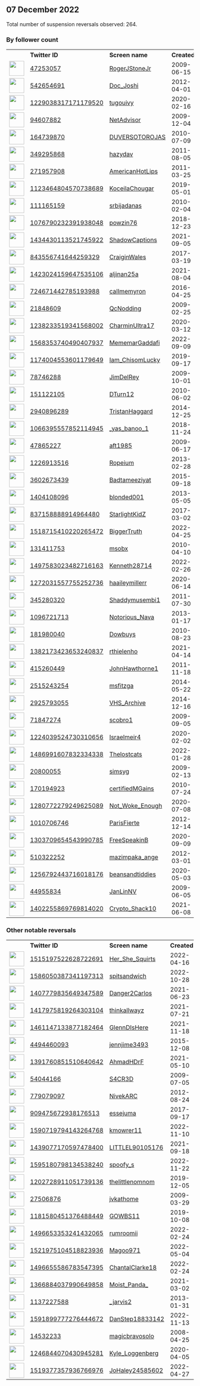 
## 07 December 2022
Total number of suspension reversals observed: 264.

### By follower count
<table><tr><th></th><th align="left">Twitter ID</th><th align="left">Screen name</th>
<th align="left">Created</th><th align="left">Status</th><th align="left">Suspended</th><th align="left">Followers</th>
<tr><td><a href="https://pbs.twimg.com/profile_images/881721994328363008/FxyU1qMF_normal.jpg"><img src="https://pbs.twimg.com/profile_images/881721994328363008/FxyU1qMF_normal.jpg" width="40px" height="40px" align="center"/></a></td><td><a href="https://twitter.com/intent/user?user_id=47253057">47253057</a></td><td><a href="https://twitter.com/RogerJStoneJr">RogerJStoneJr</a></td><td>2009-06-15</td><td align="center"></td><td></td><td>407008</td></tr>
<tr><td><a href="https://pbs.twimg.com/profile_images/1601175432484851712/Nds0xSVJ_normal.jpg"><img src="https://pbs.twimg.com/profile_images/1601175432484851712/Nds0xSVJ_normal.jpg" width="40px" height="40px" align="center"/></a></td><td><a href="https://twitter.com/intent/user?user_id=542654691">542654691</a></td><td><a href="https://twitter.com/Doc_Joshi">Doc_Joshi</a></td><td>2012-04-01</td><td align="center"></td><td></td><td>78590</td></tr>
<tr><td><a href="https://pbs.twimg.com/profile_images/1622146394151866368/eNAp18Sk_normal.jpg"><img src="https://pbs.twimg.com/profile_images/1622146394151866368/eNAp18Sk_normal.jpg" width="40px" height="40px" align="center"/></a></td><td><a href="https://twitter.com/intent/user?user_id=1229038317171179520">1229038317171179520</a></td><td><a href="https://twitter.com/tugouivy">tugouivy</a></td><td>2020-02-16</td><td align="center"></td><td>2022-12-03</td><td>77832</td></tr>
<tr><td><a href="https://pbs.twimg.com/profile_images/1015616258463576064/mIa2w_kb_normal.jpg"><img src="https://pbs.twimg.com/profile_images/1015616258463576064/mIa2w_kb_normal.jpg" width="40px" height="40px" align="center"/></a></td><td><a href="https://twitter.com/intent/user?user_id=94607882">94607882</a></td><td><a href="https://twitter.com/NetAdvisor">NetAdvisor</a></td><td>2009-12-04</td><td align="center"></td><td>2022-10-29</td><td>58632</td></tr>
<tr><td><a href="https://pbs.twimg.com/profile_images/1504972262268715012/zfS4Uhpg_normal.jpg"><img src="https://pbs.twimg.com/profile_images/1504972262268715012/zfS4Uhpg_normal.jpg" width="40px" height="40px" align="center"/></a></td><td><a href="https://twitter.com/intent/user?user_id=164739870">164739870</a></td><td><a href="https://twitter.com/DUVERSOTOROJAS">DUVERSOTOROJAS</a></td><td>2010-07-09</td><td align="center"></td><td>2022-11-08</td><td>33308</td></tr>
<tr><td><a href="https://pbs.twimg.com/profile_images/1054232378195890176/22l-c1Nq_normal.jpg"><img src="https://pbs.twimg.com/profile_images/1054232378195890176/22l-c1Nq_normal.jpg" width="40px" height="40px" align="center"/></a></td><td><a href="https://twitter.com/intent/user?user_id=349295868">349295868</a></td><td><a href="https://twitter.com/hazydav">hazydav</a></td><td>2011-08-05</td><td align="center">👋</td><td>2022-08-10</td><td>29472</td></tr>
<tr><td><a href="https://pbs.twimg.com/profile_images/951221184565268480/qz4YUl3f_normal.jpg"><img src="https://pbs.twimg.com/profile_images/951221184565268480/qz4YUl3f_normal.jpg" width="40px" height="40px" align="center"/></a></td><td><a href="https://twitter.com/intent/user?user_id=271957908">271957908</a></td><td><a href="https://twitter.com/AmericanHotLips">AmericanHotLips</a></td><td>2011-03-25</td><td align="center"></td><td></td><td>24144</td></tr>
<tr><td><a href="https://pbs.twimg.com/profile_images/1601314407547637762/OwnGi9Ot_normal.jpg"><img src="https://pbs.twimg.com/profile_images/1601314407547637762/OwnGi9Ot_normal.jpg" width="40px" height="40px" align="center"/></a></td><td><a href="https://twitter.com/intent/user?user_id=1123464804570738689">1123464804570738689</a></td><td><a href="https://twitter.com/KoceilaChougar">KoceilaChougar</a></td><td>2019-05-01</td><td align="center"></td><td>2022-12-02</td><td>22040</td></tr>
<tr><td><a href="https://pbs.twimg.com/profile_images/674366650/golub_normal.png"><img src="https://pbs.twimg.com/profile_images/674366650/golub_normal.png" width="40px" height="40px" align="center"/></a></td><td><a href="https://twitter.com/intent/user?user_id=111165159">111165159</a></td><td><a href="https://twitter.com/srbijadanas">srbijadanas</a></td><td>2010-02-04</td><td align="center"></td><td></td><td>21253</td></tr>
<tr><td><a href="https://pbs.twimg.com/profile_images/1198308024915333120/op1eVH-y_normal.jpg"><img src="https://pbs.twimg.com/profile_images/1198308024915333120/op1eVH-y_normal.jpg" width="40px" height="40px" align="center"/></a></td><td><a href="https://twitter.com/intent/user?user_id=1076790232391938048">1076790232391938048</a></td><td><a href="https://twitter.com/powzin76">powzin76</a></td><td>2018-12-23</td><td align="center"></td><td></td><td>20605</td></tr>
<tr><td><a href="https://pbs.twimg.com/profile_images/1600139743618113537/TTarBwOQ_normal.jpg"><img src="https://pbs.twimg.com/profile_images/1600139743618113537/TTarBwOQ_normal.jpg" width="40px" height="40px" align="center"/></a></td><td><a href="https://twitter.com/intent/user?user_id=1434430113521745922">1434430113521745922</a></td><td><a href="https://twitter.com/ShadowCaptions">ShadowCaptions</a></td><td>2021-09-05</td><td align="center"></td><td>2022-11-14</td><td>18858</td></tr>
<tr><td><a href="https://pbs.twimg.com/profile_images/1127580020912816134/CeFFHJmT_normal.jpg"><img src="https://pbs.twimg.com/profile_images/1127580020912816134/CeFFHJmT_normal.jpg" width="40px" height="40px" align="center"/></a></td><td><a href="https://twitter.com/intent/user?user_id=843556741644259329">843556741644259329</a></td><td><a href="https://twitter.com/CraiginWales">CraiginWales</a></td><td>2017-03-19</td><td align="center"></td><td></td><td>12439</td></tr>
<tr><td><a href="https://pbs.twimg.com/profile_images/1493458217359364096/alBGnkSK_normal.jpg"><img src="https://pbs.twimg.com/profile_images/1493458217359364096/alBGnkSK_normal.jpg" width="40px" height="40px" align="center"/></a></td><td><a href="https://twitter.com/intent/user?user_id=1423024159647535106">1423024159647535106</a></td><td><a href="https://twitter.com/aljinan25a">aljinan25a</a></td><td>2021-08-04</td><td align="center"></td><td>2022-11-08</td><td>9805</td></tr>
<tr><td><a href="https://pbs.twimg.com/profile_images/1600671326880120834/tnTEBA-O_normal.jpg"><img src="https://pbs.twimg.com/profile_images/1600671326880120834/tnTEBA-O_normal.jpg" width="40px" height="40px" align="center"/></a></td><td><a href="https://twitter.com/intent/user?user_id=724671442785193988">724671442785193988</a></td><td><a href="https://twitter.com/caIImemyron">caIImemyron</a></td><td>2016-04-25</td><td align="center"></td><td></td><td>9319</td></tr>
<tr><td><a href="https://pbs.twimg.com/profile_images/1637125094655893506/Yx4A5BPU_normal.jpg"><img src="https://pbs.twimg.com/profile_images/1637125094655893506/Yx4A5BPU_normal.jpg" width="40px" height="40px" align="center"/></a></td><td><a href="https://twitter.com/intent/user?user_id=21848609">21848609</a></td><td><a href="https://twitter.com/QcNodding">QcNodding</a></td><td>2009-02-25</td><td align="center"></td><td>2022-09-02</td><td>8385</td></tr>
<tr><td><a href="https://pbs.twimg.com/profile_images/1238599796186898432/B1w1ul_M_normal.jpg"><img src="https://pbs.twimg.com/profile_images/1238599796186898432/B1w1ul_M_normal.jpg" width="40px" height="40px" align="center"/></a></td><td><a href="https://twitter.com/intent/user?user_id=1238233519341568002">1238233519341568002</a></td><td><a href="https://twitter.com/CharminUltra17">CharminUltra17</a></td><td>2020-03-12</td><td align="center"></td><td></td><td>8313</td></tr>
<tr><td><a href="https://pbs.twimg.com/profile_images/1605785892400111618/jiDhrR6x_normal.jpg"><img src="https://pbs.twimg.com/profile_images/1605785892400111618/jiDhrR6x_normal.jpg" width="40px" height="40px" align="center"/></a></td><td><a href="https://twitter.com/intent/user?user_id=1568353740490407937">1568353740490407937</a></td><td><a href="https://twitter.com/MememarGaddafi">MememarGaddafi</a></td><td>2022-09-09</td><td align="center"></td><td>2022-12-01</td><td>8271</td></tr>
<tr><td><a href="https://pbs.twimg.com/profile_images/1628309204443226112/PCi6qTdp_normal.jpg"><img src="https://pbs.twimg.com/profile_images/1628309204443226112/PCi6qTdp_normal.jpg" width="40px" height="40px" align="center"/></a></td><td><a href="https://twitter.com/intent/user?user_id=1174004553601179649">1174004553601179649</a></td><td><a href="https://twitter.com/Iam_ChisomLucky">Iam_ChisomLucky</a></td><td>2019-09-17</td><td align="center">🚫</td><td></td><td>6390</td></tr>
<tr><td><a href="https://pbs.twimg.com/profile_images/826226454312611840/5_QK0yYp_normal.jpg"><img src="https://pbs.twimg.com/profile_images/826226454312611840/5_QK0yYp_normal.jpg" width="40px" height="40px" align="center"/></a></td><td><a href="https://twitter.com/intent/user?user_id=78746288">78746288</a></td><td><a href="https://twitter.com/JimDelRey">JimDelRey</a></td><td>2009-10-01</td><td align="center"></td><td></td><td>6297</td></tr>
<tr><td><a href="https://pbs.twimg.com/profile_images/1600219569238540290/N62eDbvb_normal.jpg"><img src="https://pbs.twimg.com/profile_images/1600219569238540290/N62eDbvb_normal.jpg" width="40px" height="40px" align="center"/></a></td><td><a href="https://twitter.com/intent/user?user_id=151122105">151122105</a></td><td><a href="https://twitter.com/DTurn12">DTurn12</a></td><td>2010-06-02</td><td align="center"></td><td></td><td>6198</td></tr>
<tr><td><a href="https://pbs.twimg.com/profile_images/1608951901684465664/5qhPnLc-_normal.jpg"><img src="https://pbs.twimg.com/profile_images/1608951901684465664/5qhPnLc-_normal.jpg" width="40px" height="40px" align="center"/></a></td><td><a href="https://twitter.com/intent/user?user_id=2940896289">2940896289</a></td><td><a href="https://twitter.com/TristanHaggard">TristanHaggard</a></td><td>2014-12-25</td><td align="center"></td><td></td><td>4928</td></tr>
<tr><td><a href="https://pbs.twimg.com/profile_images/1261928737840529408/mmF4EmkM_normal.jpg"><img src="https://pbs.twimg.com/profile_images/1261928737840529408/mmF4EmkM_normal.jpg" width="40px" height="40px" align="center"/></a></td><td><a href="https://twitter.com/intent/user?user_id=1066395557852114945">1066395557852114945</a></td><td><a href="https://twitter.com/_yas_banoo_1">_yas_banoo_1</a></td><td>2018-11-24</td><td align="center"></td><td></td><td>3959</td></tr>
<tr><td><a href="https://pbs.twimg.com/profile_images/1608661365551693824/IQHQUVsQ_normal.png"><img src="https://pbs.twimg.com/profile_images/1608661365551693824/IQHQUVsQ_normal.png" width="40px" height="40px" align="center"/></a></td><td><a href="https://twitter.com/intent/user?user_id=47865227">47865227</a></td><td><a href="https://twitter.com/aft1985">aft1985</a></td><td>2009-06-17</td><td align="center"></td><td>2022-11-08</td><td>3944</td></tr>
<tr><td><a href="https://pbs.twimg.com/profile_images/1616243979011457024/jzlT3yTX_normal.jpg"><img src="https://pbs.twimg.com/profile_images/1616243979011457024/jzlT3yTX_normal.jpg" width="40px" height="40px" align="center"/></a></td><td><a href="https://twitter.com/intent/user?user_id=1226913516">1226913516</a></td><td><a href="https://twitter.com/Ropeium">Ropeium</a></td><td>2013-02-28</td><td align="center"></td><td>2022-11-12</td><td>3769</td></tr>
<tr><td><a href="https://pbs.twimg.com/profile_images/1622583167948558337/qVhWPy1X_normal.jpg"><img src="https://pbs.twimg.com/profile_images/1622583167948558337/qVhWPy1X_normal.jpg" width="40px" height="40px" align="center"/></a></td><td><a href="https://twitter.com/intent/user?user_id=3602673439">3602673439</a></td><td><a href="https://twitter.com/Badtameeziyat">Badtameeziyat</a></td><td>2015-09-18</td><td align="center"></td><td>2022-04-27</td><td>3449</td></tr>
<tr><td><a href="https://pbs.twimg.com/profile_images/1286023740086784011/Jsm6fZIl_normal.jpg"><img src="https://pbs.twimg.com/profile_images/1286023740086784011/Jsm6fZIl_normal.jpg" width="40px" height="40px" align="center"/></a></td><td><a href="https://twitter.com/intent/user?user_id=1404108096">1404108096</a></td><td><a href="https://twitter.com/blonded001">blonded001</a></td><td>2013-05-05</td><td align="center"></td><td></td><td>3440</td></tr>
<tr><td><a href="https://pbs.twimg.com/profile_images/1642109774832586753/Wq2sCcbo_normal.jpg"><img src="https://pbs.twimg.com/profile_images/1642109774832586753/Wq2sCcbo_normal.jpg" width="40px" height="40px" align="center"/></a></td><td><a href="https://twitter.com/intent/user?user_id=837158888914964480">837158888914964480</a></td><td><a href="https://twitter.com/StarlightKidZ">StarlightKidZ</a></td><td>2017-03-02</td><td align="center"></td><td>2022-02-19</td><td>3389</td></tr>
<tr><td><a href="https://pbs.twimg.com/profile_images/1518715925071118343/t4diWs7D_normal.jpg"><img src="https://pbs.twimg.com/profile_images/1518715925071118343/t4diWs7D_normal.jpg" width="40px" height="40px" align="center"/></a></td><td><a href="https://twitter.com/intent/user?user_id=1518715410220265472">1518715410220265472</a></td><td><a href="https://twitter.com/BiggerTruth">BiggerTruth</a></td><td>2022-04-25</td><td align="center"></td><td>2022-10-19</td><td>3243</td></tr>
<tr><td><a href="https://pbs.twimg.com/profile_images/961182182910971904/-wpXSYf__normal.jpg"><img src="https://pbs.twimg.com/profile_images/961182182910971904/-wpXSYf__normal.jpg" width="40px" height="40px" align="center"/></a></td><td><a href="https://twitter.com/intent/user?user_id=131411753">131411753</a></td><td><a href="https://twitter.com/msobx">msobx</a></td><td>2010-04-10</td><td align="center"></td><td></td><td>3199</td></tr>
<tr><td><a href="https://pbs.twimg.com/profile_images/1497646915676250118/uW1YkFKC_normal.jpg"><img src="https://pbs.twimg.com/profile_images/1497646915676250118/uW1YkFKC_normal.jpg" width="40px" height="40px" align="center"/></a></td><td><a href="https://twitter.com/intent/user?user_id=1497583023482716163">1497583023482716163</a></td><td><a href="https://twitter.com/Kenneth28714">Kenneth28714</a></td><td>2022-02-26</td><td align="center"></td><td>2022-10-29</td><td>3137</td></tr>
<tr><td><a href="https://pbs.twimg.com/profile_images/1396204397957365764/phgef6Aq_normal.jpg"><img src="https://pbs.twimg.com/profile_images/1396204397957365764/phgef6Aq_normal.jpg" width="40px" height="40px" align="center"/></a></td><td><a href="https://twitter.com/intent/user?user_id=1272031557755252736">1272031557755252736</a></td><td><a href="https://twitter.com/haaileymillerr">haaileymillerr</a></td><td>2020-06-14</td><td align="center">🔒</td><td>2022-10-29</td><td>2596</td></tr>
<tr><td><a href="https://pbs.twimg.com/profile_images/1386688629263699971/Qf3GtFdp_normal.jpg"><img src="https://pbs.twimg.com/profile_images/1386688629263699971/Qf3GtFdp_normal.jpg" width="40px" height="40px" align="center"/></a></td><td><a href="https://twitter.com/intent/user?user_id=345280320">345280320</a></td><td><a href="https://twitter.com/Shaddymusembi1">Shaddymusembi1</a></td><td>2011-07-30</td><td align="center">🚫</td><td>2022-05-06</td><td>2479</td></tr>
<tr><td><a href="https://pbs.twimg.com/profile_images/1002844416355155968/heMEmSZE_normal.jpg"><img src="https://pbs.twimg.com/profile_images/1002844416355155968/heMEmSZE_normal.jpg" width="40px" height="40px" align="center"/></a></td><td><a href="https://twitter.com/intent/user?user_id=1096721713">1096721713</a></td><td><a href="https://twitter.com/Notorious_Nava">Notorious_Nava</a></td><td>2013-01-17</td><td align="center"></td><td></td><td>2414</td></tr>
<tr><td><a href="https://pbs.twimg.com/profile_images/445690351609597952/MymMPO46_normal.jpeg"><img src="https://pbs.twimg.com/profile_images/445690351609597952/MymMPO46_normal.jpeg" width="40px" height="40px" align="center"/></a></td><td><a href="https://twitter.com/intent/user?user_id=181980040">181980040</a></td><td><a href="https://twitter.com/Dowbuys">Dowbuys</a></td><td>2010-08-23</td><td align="center"></td><td>2022-10-29</td><td>2409</td></tr>
<tr><td><a href="https://pbs.twimg.com/profile_images/1624243379520389120/bXMC-DsR_normal.jpg"><img src="https://pbs.twimg.com/profile_images/1624243379520389120/bXMC-DsR_normal.jpg" width="40px" height="40px" align="center"/></a></td><td><a href="https://twitter.com/intent/user?user_id=1382173423653240837">1382173423653240837</a></td><td><a href="https://twitter.com/rthielenho">rthielenho</a></td><td>2021-04-14</td><td align="center"></td><td>2022-11-08</td><td>2409</td></tr>
<tr><td><a href="https://pbs.twimg.com/profile_images/513250332034363392/nde33txR_normal.png"><img src="https://pbs.twimg.com/profile_images/513250332034363392/nde33txR_normal.png" width="40px" height="40px" align="center"/></a></td><td><a href="https://twitter.com/intent/user?user_id=415260449">415260449</a></td><td><a href="https://twitter.com/JohnHawthorne1">JohnHawthorne1</a></td><td>2011-11-18</td><td align="center"></td><td></td><td>2385</td></tr>
<tr><td><a href="https://abs.twimg.com/sticky/default_profile_images/default_profile_normal.png"><img src="https://abs.twimg.com/sticky/default_profile_images/default_profile_normal.png" width="40px" height="40px" align="center"/></a></td><td><a href="https://twitter.com/intent/user?user_id=2515243254">2515243254</a></td><td><a href="https://twitter.com/msfitzga">msfitzga</a></td><td>2014-05-22</td><td align="center"></td><td>2022-10-29</td><td>2161</td></tr>
<tr><td><a href="https://pbs.twimg.com/profile_images/1640914212359745537/kjez6SPQ_normal.jpg"><img src="https://pbs.twimg.com/profile_images/1640914212359745537/kjez6SPQ_normal.jpg" width="40px" height="40px" align="center"/></a></td><td><a href="https://twitter.com/intent/user?user_id=2925793055">2925793055</a></td><td><a href="https://twitter.com/VHS_Archive">VHS_Archive</a></td><td>2014-12-16</td><td align="center"></td><td>2022-08-21</td><td>2102</td></tr>
<tr><td><a href="https://pbs.twimg.com/profile_images/1154234095926468609/YzMvsjjh_normal.jpg"><img src="https://pbs.twimg.com/profile_images/1154234095926468609/YzMvsjjh_normal.jpg" width="40px" height="40px" align="center"/></a></td><td><a href="https://twitter.com/intent/user?user_id=71847274">71847274</a></td><td><a href="https://twitter.com/scobro1">scobro1</a></td><td>2009-09-05</td><td align="center"></td><td></td><td>2043</td></tr>
<tr><td><a href="https://pbs.twimg.com/profile_images/1640515533836627970/MckwWbim_normal.jpg"><img src="https://pbs.twimg.com/profile_images/1640515533836627970/MckwWbim_normal.jpg" width="40px" height="40px" align="center"/></a></td><td><a href="https://twitter.com/intent/user?user_id=1224039524730310656">1224039524730310656</a></td><td><a href="https://twitter.com/Israelmeir4">Israelmeir4</a></td><td>2020-02-02</td><td align="center"></td><td></td><td>1975</td></tr>
<tr><td><a href="https://pbs.twimg.com/profile_images/1605508938425716737/wnvWIgZM_normal.jpg"><img src="https://pbs.twimg.com/profile_images/1605508938425716737/wnvWIgZM_normal.jpg" width="40px" height="40px" align="center"/></a></td><td><a href="https://twitter.com/intent/user?user_id=1486991607832334338">1486991607832334338</a></td><td><a href="https://twitter.com/Thelostcats">Thelostcats</a></td><td>2022-01-28</td><td align="center"></td><td>2022-12-03</td><td>1955</td></tr>
<tr><td><a href="https://pbs.twimg.com/profile_images/1640332069929725953/vXjOtFKK_normal.jpg"><img src="https://pbs.twimg.com/profile_images/1640332069929725953/vXjOtFKK_normal.jpg" width="40px" height="40px" align="center"/></a></td><td><a href="https://twitter.com/intent/user?user_id=20800055">20800055</a></td><td><a href="https://twitter.com/simsyg">simsyg</a></td><td>2009-02-13</td><td align="center"></td><td>2022-11-12</td><td>1913</td></tr>
<tr><td><a href="https://pbs.twimg.com/profile_images/1067441666490015745/y_SKn4du_normal.jpg"><img src="https://pbs.twimg.com/profile_images/1067441666490015745/y_SKn4du_normal.jpg" width="40px" height="40px" align="center"/></a></td><td><a href="https://twitter.com/intent/user?user_id=170194923">170194923</a></td><td><a href="https://twitter.com/certifiedMGains">certifiedMGains</a></td><td>2010-07-24</td><td align="center"></td><td></td><td>1624</td></tr>
<tr><td><a href="https://pbs.twimg.com/profile_images/1529775540273553410/d8fxYlot_normal.jpg"><img src="https://pbs.twimg.com/profile_images/1529775540273553410/d8fxYlot_normal.jpg" width="40px" height="40px" align="center"/></a></td><td><a href="https://twitter.com/intent/user?user_id=1280772279249625089">1280772279249625089</a></td><td><a href="https://twitter.com/Not_Woke_Enough">Not_Woke_Enough</a></td><td>2020-07-08</td><td align="center"></td><td>2022-10-03</td><td>1540</td></tr>
<tr><td><a href="https://pbs.twimg.com/profile_images/2973908698/13b495c5c47ee0cb07ec9ffa2aa26694_normal.jpeg"><img src="https://pbs.twimg.com/profile_images/2973908698/13b495c5c47ee0cb07ec9ffa2aa26694_normal.jpeg" width="40px" height="40px" align="center"/></a></td><td><a href="https://twitter.com/intent/user?user_id=1010706746">1010706746</a></td><td><a href="https://twitter.com/ParisFierte">ParisFierte</a></td><td>2012-12-14</td><td align="center"></td><td></td><td>1526</td></tr>
<tr><td><a href="https://pbs.twimg.com/profile_images/1352118177329803264/xd8H7cyD_normal.jpg"><img src="https://pbs.twimg.com/profile_images/1352118177329803264/xd8H7cyD_normal.jpg" width="40px" height="40px" align="center"/></a></td><td><a href="https://twitter.com/intent/user?user_id=1303709654543990785">1303709654543990785</a></td><td><a href="https://twitter.com/FreeSpeakinB">FreeSpeakinB</a></td><td>2020-09-09</td><td align="center"></td><td>2022-10-29</td><td>1508</td></tr>
<tr><td><a href="https://pbs.twimg.com/profile_images/1311876622040080389/w7X6DL-__normal.jpg"><img src="https://pbs.twimg.com/profile_images/1311876622040080389/w7X6DL-__normal.jpg" width="40px" height="40px" align="center"/></a></td><td><a href="https://twitter.com/intent/user?user_id=510322252">510322252</a></td><td><a href="https://twitter.com/mazimpaka_ange">mazimpaka_ange</a></td><td>2012-03-01</td><td align="center"></td><td>2022-03-11</td><td>1445</td></tr>
<tr><td><a href="https://pbs.twimg.com/profile_images/1295337104394932225/Exvmn3mN_normal.jpg"><img src="https://pbs.twimg.com/profile_images/1295337104394932225/Exvmn3mN_normal.jpg" width="40px" height="40px" align="center"/></a></td><td><a href="https://twitter.com/intent/user?user_id=1256792443716018176">1256792443716018176</a></td><td><a href="https://twitter.com/beansandtiddies">beansandtiddies</a></td><td>2020-05-03</td><td align="center">🚫</td><td></td><td>1417</td></tr>
<tr><td><a href="https://pbs.twimg.com/profile_images/1607957082061574145/KUoYo784_normal.jpg"><img src="https://pbs.twimg.com/profile_images/1607957082061574145/KUoYo784_normal.jpg" width="40px" height="40px" align="center"/></a></td><td><a href="https://twitter.com/intent/user?user_id=44955834">44955834</a></td><td><a href="https://twitter.com/JanLinNV">JanLinNV</a></td><td>2009-06-05</td><td align="center"></td><td></td><td>1317</td></tr>
<tr><td><a href="https://pbs.twimg.com/profile_images/1601913170402201600/oXJ3iy48_normal.jpg"><img src="https://pbs.twimg.com/profile_images/1601913170402201600/oXJ3iy48_normal.jpg" width="40px" height="40px" align="center"/></a></td><td><a href="https://twitter.com/intent/user?user_id=1402255869769814020">1402255869769814020</a></td><td><a href="https://twitter.com/Crypto_Shack10">Crypto_Shack10</a></td><td>2021-06-08</td><td align="center"></td><td>2022-11-23</td><td>1278</td></tr>
</table>

### Other notable reversals
<table><tr><th></th><th align="left">Twitter ID</th><th align="left">Screen name</th>
<th align="left">Created</th><th align="left">Status</th><th align="left">Suspended</th><th align="left">Followers</th>
<tr><td><a href="https://pbs.twimg.com/profile_images/1607564429545148416/8V0QMizn_normal.jpg"><img src="https://pbs.twimg.com/profile_images/1607564429545148416/8V0QMizn_normal.jpg" width="40px" height="40px" align="center"/></a></td><td><a href="https://twitter.com/intent/user?user_id=1515197522628722691">1515197522628722691</a></td><td><a href="https://twitter.com/Her_She_Squirts">Her_She_Squirts</a></td><td>2022-04-16</td><td align="center"></td><td>2022-12-03</td><td>967</td></tr>
<tr><td><a href="https://pbs.twimg.com/profile_images/1598217459760189440/oNRdYA8Z_normal.jpg"><img src="https://pbs.twimg.com/profile_images/1598217459760189440/oNRdYA8Z_normal.jpg" width="40px" height="40px" align="center"/></a></td><td><a href="https://twitter.com/intent/user?user_id=1586050387341197313">1586050387341197313</a></td><td><a href="https://twitter.com/spitsandwich">spitsandwich</a></td><td>2022-10-28</td><td align="center">🔒🚫</td><td>2022-12-03</td><td>86</td></tr>
<tr><td><a href="https://pbs.twimg.com/profile_images/1408166335562063872/ReudwGBW_normal.jpg"><img src="https://pbs.twimg.com/profile_images/1408166335562063872/ReudwGBW_normal.jpg" width="40px" height="40px" align="center"/></a></td><td><a href="https://twitter.com/intent/user?user_id=1407779835649347589">1407779835649347589</a></td><td><a href="https://twitter.com/Danger2Carlos">Danger2Carlos</a></td><td>2021-06-23</td><td align="center"></td><td>2022-12-03</td><td>296</td></tr>
<tr><td><a href="https://pbs.twimg.com/profile_images/1592327043018100737/FN-lWTwf_normal.jpg"><img src="https://pbs.twimg.com/profile_images/1592327043018100737/FN-lWTwf_normal.jpg" width="40px" height="40px" align="center"/></a></td><td><a href="https://twitter.com/intent/user?user_id=1417975819264303104">1417975819264303104</a></td><td><a href="https://twitter.com/thinkallwayz">thinkallwayz</a></td><td>2021-07-21</td><td align="center"></td><td>2022-11-25</td><td>1013</td></tr>
<tr><td><a href="https://pbs.twimg.com/profile_images/1489349390795874307/TpHOilKg_normal.jpg"><img src="https://pbs.twimg.com/profile_images/1489349390795874307/TpHOilKg_normal.jpg" width="40px" height="40px" align="center"/></a></td><td><a href="https://twitter.com/intent/user?user_id=1461147133877182464">1461147133877182464</a></td><td><a href="https://twitter.com/GlennDIsHere">GlennDIsHere</a></td><td>2021-11-18</td><td align="center"></td><td>2022-12-03</td><td>580</td></tr>
<tr><td><a href="https://pbs.twimg.com/profile_images/1249827123532988417/O8InY7FN_normal.jpg"><img src="https://pbs.twimg.com/profile_images/1249827123532988417/O8InY7FN_normal.jpg" width="40px" height="40px" align="center"/></a></td><td><a href="https://twitter.com/intent/user?user_id=4494460093">4494460093</a></td><td><a href="https://twitter.com/jennjime3493">jennjime3493</a></td><td>2015-12-08</td><td align="center"></td><td>2022-11-23</td><td>518</td></tr>
<tr><td><a href="https://pbs.twimg.com/profile_images/1494842044451364872/oTYWPHY-_normal.jpg"><img src="https://pbs.twimg.com/profile_images/1494842044451364872/oTYWPHY-_normal.jpg" width="40px" height="40px" align="center"/></a></td><td><a href="https://twitter.com/intent/user?user_id=1391760851510640642">1391760851510640642</a></td><td><a href="https://twitter.com/AhmadHDrF">AhmadHDrF</a></td><td>2021-05-10</td><td align="center"></td><td>2022-12-02</td><td>370</td></tr>
<tr><td><a href="https://pbs.twimg.com/profile_images/1600739865888423938/6Fz2x2ih_normal.jpg"><img src="https://pbs.twimg.com/profile_images/1600739865888423938/6Fz2x2ih_normal.jpg" width="40px" height="40px" align="center"/></a></td><td><a href="https://twitter.com/intent/user?user_id=54044166">54044166</a></td><td><a href="https://twitter.com/S4CR3D">S4CR3D</a></td><td>2009-07-05</td><td align="center"></td><td>2022-11-11</td><td>324</td></tr>
<tr><td><a href="https://pbs.twimg.com/profile_images/1503372945749598210/_oJTNEJu_normal.jpg"><img src="https://pbs.twimg.com/profile_images/1503372945749598210/_oJTNEJu_normal.jpg" width="40px" height="40px" align="center"/></a></td><td><a href="https://twitter.com/intent/user?user_id=779079097">779079097</a></td><td><a href="https://twitter.com/NivekARC">NivekARC</a></td><td>2012-08-24</td><td align="center"></td><td>2022-12-03</td><td>254</td></tr>
<tr><td><a href="https://pbs.twimg.com/profile_images/1609488390642073602/L8Leko_p_normal.jpg"><img src="https://pbs.twimg.com/profile_images/1609488390642073602/L8Leko_p_normal.jpg" width="40px" height="40px" align="center"/></a></td><td><a href="https://twitter.com/intent/user?user_id=909475672938176513">909475672938176513</a></td><td><a href="https://twitter.com/essejuma">essejuma</a></td><td>2017-09-17</td><td align="center">👋</td><td>2022-11-28</td><td>281</td></tr>
<tr><td><a href="https://pbs.twimg.com/profile_images/1590729065123782658/tBLGhzuF_normal.jpg"><img src="https://pbs.twimg.com/profile_images/1590729065123782658/tBLGhzuF_normal.jpg" width="40px" height="40px" align="center"/></a></td><td><a href="https://twitter.com/intent/user?user_id=1590719794143264768">1590719794143264768</a></td><td><a href="https://twitter.com/kmowrer11">kmowrer11</a></td><td>2022-11-10</td><td align="center"></td><td>2022-12-02</td><td>44</td></tr>
<tr><td><a href="https://pbs.twimg.com/profile_images/1640032191127142402/QB2ISpqp_normal.jpg"><img src="https://pbs.twimg.com/profile_images/1640032191127142402/QB2ISpqp_normal.jpg" width="40px" height="40px" align="center"/></a></td><td><a href="https://twitter.com/intent/user?user_id=1439077170597478400">1439077170597478400</a></td><td><a href="https://twitter.com/LITTLEL90105176">LITTLEL90105176</a></td><td>2021-09-18</td><td align="center"></td><td>2022-12-02</td><td>171</td></tr>
<tr><td><a href="https://pbs.twimg.com/profile_images/1597736429852839939/oNp9GQNx_normal.jpg"><img src="https://pbs.twimg.com/profile_images/1597736429852839939/oNp9GQNx_normal.jpg" width="40px" height="40px" align="center"/></a></td><td><a href="https://twitter.com/intent/user?user_id=1595180798134538240">1595180798134538240</a></td><td><a href="https://twitter.com/spoofy_s">spoofy_s</a></td><td>2022-11-22</td><td align="center"></td><td>2022-12-03</td><td>299</td></tr>
<tr><td><a href="https://pbs.twimg.com/profile_images/1387409621963444226/p2Bb4BCs_normal.jpg"><img src="https://pbs.twimg.com/profile_images/1387409621963444226/p2Bb4BCs_normal.jpg" width="40px" height="40px" align="center"/></a></td><td><a href="https://twitter.com/intent/user?user_id=1202728911051739136">1202728911051739136</a></td><td><a href="https://twitter.com/thelittlenomnom">thelittlenomnom</a></td><td>2019-12-05</td><td align="center"></td><td>2022-11-21</td><td>161</td></tr>
<tr><td><a href="https://abs.twimg.com/sticky/default_profile_images/default_profile_normal.png"><img src="https://abs.twimg.com/sticky/default_profile_images/default_profile_normal.png" width="40px" height="40px" align="center"/></a></td><td><a href="https://twitter.com/intent/user?user_id=27506876">27506876</a></td><td><a href="https://twitter.com/jvkathome">jvkathome</a></td><td>2009-03-29</td><td align="center"></td><td>2022-10-28</td><td>236</td></tr>
<tr><td><a href="https://pbs.twimg.com/profile_images/1181583658915962892/pZYEAZ6i_normal.jpg"><img src="https://pbs.twimg.com/profile_images/1181583658915962892/pZYEAZ6i_normal.jpg" width="40px" height="40px" align="center"/></a></td><td><a href="https://twitter.com/intent/user?user_id=1181580451376488449">1181580451376488449</a></td><td><a href="https://twitter.com/GOWBS11">GOWBS11</a></td><td>2019-10-08</td><td align="center"></td><td>2022-10-19</td><td>290</td></tr>
<tr><td><a href="https://pbs.twimg.com/profile_images/1612568292513972225/aooDRRyX_normal.jpg"><img src="https://pbs.twimg.com/profile_images/1612568292513972225/aooDRRyX_normal.jpg" width="40px" height="40px" align="center"/></a></td><td><a href="https://twitter.com/intent/user?user_id=1496653353241432065">1496653353241432065</a></td><td><a href="https://twitter.com/rumroomii">rumroomii</a></td><td>2022-02-24</td><td align="center"></td><td>2022-12-03</td><td>193</td></tr>
<tr><td><a href="https://abs.twimg.com/sticky/default_profile_images/default_profile_normal.png"><img src="https://abs.twimg.com/sticky/default_profile_images/default_profile_normal.png" width="40px" height="40px" align="center"/></a></td><td><a href="https://twitter.com/intent/user?user_id=1521975104518823936">1521975104518823936</a></td><td><a href="https://twitter.com/Magoo971">Magoo971</a></td><td>2022-05-04</td><td align="center"></td><td>2022-12-04</td><td>293</td></tr>
<tr><td><a href="https://pbs.twimg.com/profile_images/1577210757581873152/4KJzqGro_normal.jpg"><img src="https://pbs.twimg.com/profile_images/1577210757581873152/4KJzqGro_normal.jpg" width="40px" height="40px" align="center"/></a></td><td><a href="https://twitter.com/intent/user?user_id=1496655586783547395">1496655586783547395</a></td><td><a href="https://twitter.com/ChantalClarke18">ChantalClarke18</a></td><td>2022-02-24</td><td align="center">🚫</td><td>2022-11-14</td><td>98</td></tr>
<tr><td><a href="https://pbs.twimg.com/profile_images/1476776117872705538/vp8eval6_normal.jpg"><img src="https://pbs.twimg.com/profile_images/1476776117872705538/vp8eval6_normal.jpg" width="40px" height="40px" align="center"/></a></td><td><a href="https://twitter.com/intent/user?user_id=1366884037990649858">1366884037990649858</a></td><td><a href="https://twitter.com/Moist_Panda_">Moist_Panda_</a></td><td>2021-03-02</td><td align="center"></td><td>2022-11-13</td><td>480</td></tr>
<tr><td><a href="https://pbs.twimg.com/profile_images/1595899612304642048/KtsSI9QB_normal.jpg"><img src="https://pbs.twimg.com/profile_images/1595899612304642048/KtsSI9QB_normal.jpg" width="40px" height="40px" align="center"/></a></td><td><a href="https://twitter.com/intent/user?user_id=1137227588">1137227588</a></td><td><a href="https://twitter.com/_jarvis2">_jarvis2</a></td><td>2013-01-31</td><td align="center"></td><td>2022-11-30</td><td>250</td></tr>
<tr><td><a href="https://pbs.twimg.com/profile_images/1592095936871817218/WK-2d67f_normal.jpg"><img src="https://pbs.twimg.com/profile_images/1592095936871817218/WK-2d67f_normal.jpg" width="40px" height="40px" align="center"/></a></td><td><a href="https://twitter.com/intent/user?user_id=1591899777276444672">1591899777276444672</a></td><td><a href="https://twitter.com/DanStep18833142">DanStep18833142</a></td><td>2022-11-13</td><td align="center">🚫</td><td>2022-12-02</td><td>28</td></tr>
<tr><td><a href="https://pbs.twimg.com/profile_images/1567262289102864389/g3lpU2uy_normal.jpg"><img src="https://pbs.twimg.com/profile_images/1567262289102864389/g3lpU2uy_normal.jpg" width="40px" height="40px" align="center"/></a></td><td><a href="https://twitter.com/intent/user?user_id=14532233">14532233</a></td><td><a href="https://twitter.com/magicbravosolo">magicbravosolo</a></td><td>2008-04-25</td><td align="center"></td><td>2022-12-02</td><td>623</td></tr>
<tr><td><a href="https://pbs.twimg.com/profile_images/1493529351509487618/q0GzyKqE_normal.jpg"><img src="https://pbs.twimg.com/profile_images/1493529351509487618/q0GzyKqE_normal.jpg" width="40px" height="40px" align="center"/></a></td><td><a href="https://twitter.com/intent/user?user_id=1246844070430945281">1246844070430945281</a></td><td><a href="https://twitter.com/Kyle_Loggenberg">Kyle_Loggenberg</a></td><td>2020-04-05</td><td align="center"></td><td>2022-11-30</td><td>125</td></tr>
<tr><td><a href="https://pbs.twimg.com/profile_images/1519377580692062208/l7WmqAXK_normal.jpg"><img src="https://pbs.twimg.com/profile_images/1519377580692062208/l7WmqAXK_normal.jpg" width="40px" height="40px" align="center"/></a></td><td><a href="https://twitter.com/intent/user?user_id=1519377357936766976">1519377357936766976</a></td><td><a href="https://twitter.com/JoHaley24585602">JoHaley24585602</a></td><td>2022-04-27</td><td align="center"></td><td>2022-10-19</td><td>1</td></tr>
</table>
